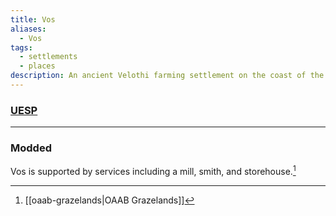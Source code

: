```yaml
---
title: Vos
aliases:
  - Vos
tags:
  - settlements
  - places
description: An ancient Velothi farming settlement on the coast of the Grazelands, between Tel Vos and Tel Mora.
---
```

### [UESP](https://en.uesp.net/wiki/Morrowind:Vos)

***
### Modded
Vos is supported by services including a mill, smith, and storehouse.[^1]

[^1]: [[oaab-grazelands|OAAB Grazelands]]